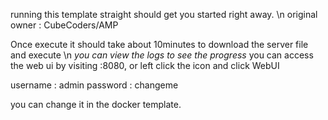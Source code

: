 running this template straight should get you started right away. \n
original owner : CubeCoders/AMP

Once execute it should take about 10minutes to download the server file and execute \n
*you can view the logs to see the progress*
you can access the web ui by visiting <ip address>:8080, or left click the icon and click WebUI

username : admin
password : changeme

you can change it in the docker template.
